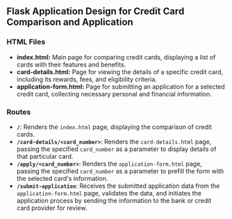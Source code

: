 ## Flask Application Design for Credit Card Comparison and Application

### HTML Files

- **index.html:** Main page for comparing credit cards, displaying a list of cards with their features and benefits.
- **card-details.html:** Page for viewing the details of a specific credit card, including its rewards, fees, and eligibility criteria.
- **application-form.html:** Page for submitting an application for a selected credit card, collecting necessary personal and financial information.

### Routes

- **`/`**: Renders the `index.html` page, displaying the comparison of credit cards.
- **`/card-details/<card_number>`**: Renders the `card-details.html` page, passing the specified `card_number` as a parameter to display details of that particular card.
- **`/apply/<card_number>`**: Renders the `application-form.html` page, passing the specified `card_number` as a parameter to prefill the form with the selected card's information.
- **`/submit-application`**: Receives the submitted application data from the `application-form.html` page, validates the data, and initiates the application process by sending the information to the bank or credit card provider for review.